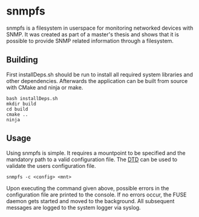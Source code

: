 # snmpfs

snmpfs is a filesystem in userspace for monitoring networked devices with SNMP. It was created as part of a master's thesis and shows that it is possible to provide SNMP related information through a filesystem.


## Building
First installDeps.sh should be run to install all required system libraries and other dependencies. Afterwards the application can be built from source with CMake and ninja or make.

```
bash installDeps.sh
mkdir build
cd build
cmake ..
ninja
```

## Usage
Using snmpfs is simple. It requires a mountpoint to be specified and the mandatory path to a valid configuration file. The [DTD](config/snmpfs.dtd) can be used to validate the users configuration file.

```
snmpfs -c <config> <mnt>
```

Upon executing the command given above, possible errors in the configuration file are printed to the console. If no errors occur, the FUSE daemon gets started and moved to the background. All subsequent messages are logged to the system logger via syslog.